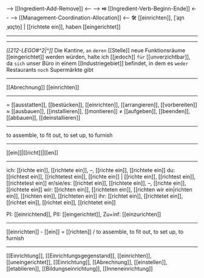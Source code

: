 --> [[Ingredient-Add-Remove]] <--
--> ⏯️ [[Ingredient-Verb-Beginn-Ende]] <--
--> [[Management-Coordination-Allocation]] <--
🛠️ [[einrichten]], [ˈaɪ̯nˌʁɪçtn̩] | [[richtete ein]], haben [[eingerichtet]]

---
---

*[[212-LEGO#^2|^]]* Die Kantine, `an` `deren` [[Stelle]] neue Funktionsräume [[eingerichtet]] werden würden, halte ich [[jedoch]] `für` [[unverzichtbar]], da `sich` unser Büro in einem [[Industriegebiet]] befindet, in dem es `weder` Restaurants `noch` Supermärkte gibt



---
[[Abrechnung]] [[einrichten]] 

---
= [[ausstatten]], [[bestücken]], [[einrichten]], [[arrangieren]], [[vorbereiten]]
≈ [[ausbauen]], [[installieren]], [[montieren]]
≠ [[aufgeben]], [[beenden]], [[abbauen]], [[deinstallieren]]

---
to assemble, to fit out, to set up, to furnish

---
[[ein]]|[[richt]]|[[en]]

---
ich: [[richte ein]], [[richtete ein]], –, [[richte ein]], [[richtete ein]]
du: [[richtest ein]], [[richtetest ein]], [[richte ein]] | [[richte ein]], [[richtest ein]], [[richtetest ein]]
er/sie/es: [[richtet ein]], [[richtete ein]], –, [[richte ein]], [[richtete ein]]
wir: [[richten ein]], [[richteten ein]], [[richten wir ein|richten ein]], [[richten ein]], [[richteten ein]]
ihr: [[richtet ein]], [[richtetet ein]], [[richtet ein]], [[richtet ein]], [[richtetet ein]] 

PI: [[einrichtend]], PII: [[eingerichtet]], Zu+inf: [[einzurichten]]

---
[[einrichten]] - [[ein]] = [[richten]] / to assemble, to fit out, to set up, to furnish

---
[[Einrichtung]], [[Einrichtungsgegenstand]], [[einrichten]], [[uneingerichtet]], [[Einrichtung]], [[Abrechnung]], [[einstellen]], [[etablieren]], [[Bildungseinrichtung]], [[Inneneinrichtung]]